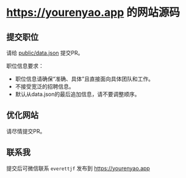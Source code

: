 # https://yourenyao.app 的网站源码

## 提交职位

请给 [public/data.json](https://github.com/yourenyao/yourenyao-website/blob/main/public/data.json) 提交PR。

职位信息要求：
- 职位信息请确保“准确、具体”且直接面向具体团队和工作。
- 不接受宽泛的招聘信息。
- 默认从data.json的最后追加信息，请不要调整顺序。


## 优化网站

请尽情提交PR。

## 联系我

提交后可微信联系 `everettjf` 发布到 https://yourenyao.app


